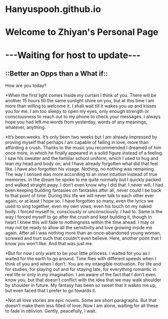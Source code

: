 # Hanyuspooh.github.io
# Welcome to Zhiyan's Personal Page




# ---Waiting for host to update---


## ::Better an Opps than a What if::

How are you today?






*When the first light comes inside my curtain I think of you. There will be another 15 hours till the same sunlight shine on you, but at this time I am more than willing to welcome it. I shall wait till it wakes you up and kisses you for me. I am too sleepy to open my eyes, only enough strength or consciousness to reach out to my phone to check your messages. I always hope you had left me words from yesterday, words of any meanings, whatever, anything.

*It’s been weeks. It’s only been two weeks but I am already impressed by proving myself that perhaps I am capable of falling in love, more than affording a crush. Thanks to the music you recommended I dreamed of him once more, in which he finally appeared in a solid figure instead of a feeling. I saw his sweater and the familiar school uniform, which I used to hug and lean my head and body on; and I have already forgotten what did that feel like. I have also forgotten his visage. Nothing, no nothing was remaining. The way I sensed was more according to an inner intuition instead of true memories. In the dream he spoke to me quite normally but I quickly packed and walked straight away. I don’t even know why I did that. I never will. I had been keeping building fantasies on fantasies after all, never could I be back to that point of time. During this life we will never talk to each other ever again, or at least I hope so. I have forgotten so many, even the lyrics we used to sing together, even my own vows, even his touch on my naked body. I forced myself to, consciously or unconsciously. I had to. Same is the way I forced myself to go after the crush and kept building it, though in heart I knew this will fade to nothingness within the time ahead. I may or may not be ready to allow all the sensitivity and love growing inside me again. After all I was nothing more than an once-abandoned young woman, screwed and hurt such that couldn’t even believe. Here, another point that I know you won’t like. And that was just me.

*But for now I only want to be your little princess. I waited for you as I waited for the earth to go around. Time flies with different speeds when I think of you and when I don’t. You are my intangible motivation. For life and for studies, for playing out and for staying late, for everything romantic in real life or only in my imagination. I am aware of the fact that I don’t even know you, but that doesn’t conflict with the idea that we may walk shoulder by shoulder in future. My fantasy has been so sweet that it wakes me up, but even faced that I prefer to go towards it.

*Not all love stories are epic novels. Some are short paragraphs. But that doesn’t make them less filled of love. Now I am alone, waiting for all these to fade in oblivion. Gently, peacefully, I wait.



